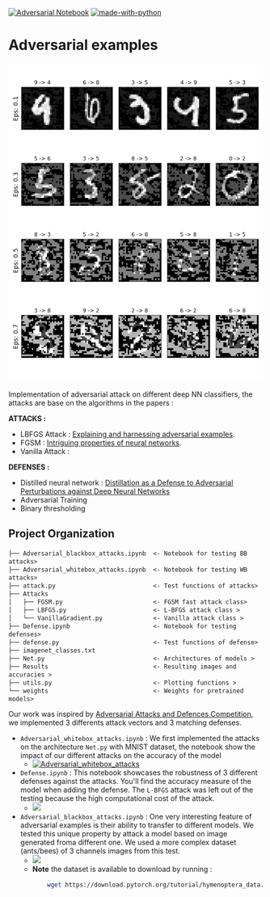 [![Adversarial Notebook](https://colab.research.google.com/assets/colab-badge.svg)](https://colab.research.google.com/drive/1z5b1yvpLm7zaBK0Oz4otqQ3zWDyPlM42?usp=sharing) [![made-with-python](https://img.shields.io/badge/Made%20with-Python-1f425f.svg)](https://www.python.org/)



# Adversarial examples
![png](https://github.com/AmineDiro/Adversarial-Attacks/blob/d3cdd18e620cc17649eff855a5828c0cde1249c9/Results/Exemples%20FGSM%20mnist.png)

Implementation of adversarial attack on different deep NN classifiers, the attacks are base on the algorithms in the papers :


**ATTACKS :**
* LBFGS Attack : [Explaining and harnessing adversarial examples](https://arxiv.org/pdf/1412.6572v3.pdf).
* FGSM : [Intriguing properties of neural networks](https://arxiv.org/abs/1312.6199).
* Vanilla Attack :  



**DEFENSES :**
* Distilled neural network : [Distillation as a Defense to Adversarial
Perturbations against Deep Neural Networks](https://arxiv.org/pdf/1511.04508.pdf)
* Adversarial Training
* Binary thresholding 

 
Project Organization
-----------------------

    ├── Adversarial_blackbox_attacks.ipynb  <- Notebook for testing BB attacks>
    ├── Adversarial_whitebox_attacks.ipynb  <- Notebook for testing WB attacks>
    ├── attack.py                           <- Test functions of attacks>
    ├── Attacks                             
    │   ├── FGSM.py                         <- FGSM fast attack class>
    │   ├── LBFGS.py                        <- L-BFGS attack class >
    │   └── VanillaGradient.py              <- Vanilla attack class >      
    ├── Defense.ipynb                       <- Notebook for testing defenses>
    ├── defense.py                          <- Test functions of defense>
    ├── imagenet_classes.txt
    ├── Net.py                              <- Architectures of models >
    ├── Results                             <- Resulting images and accuracies >
    ├── utils.py                            <- Plotting functions >
    └── weights                             <- Weights for pretrained models>




Our work was inspired by [Adversarial Attacks and Defences Competition](https://arxiv.org/pdf/1804.00097.pdf), we implemented 3 differents attack vectors and 3 matching defenses.  

- `Adversarial_whitebox_attacks.ipynb`  : We first implemented the attacks on the architecture `Net.py` with MNIST dataset, the notebook show the impact of our different attacks  on the accuracy of the model
    - [![Adversarial_whitebox_attacks](https://colab.research.google.com/assets/colab-badge.svg)](https://colab.research.google.com/drive/1J86NJTDyyAZq4Y6zR7__n5ACw4OMWAdf?usp=sharing) 
- `Defense.ipynb` : This notebook showcases the robustness of 3 different defenses against the attacks. You'll find the accuracy measure of the model when adding the defense. The `L-BFGS` attack was left out of the testing because the high computational cost of the attack.
    - [![](https://colab.research.google.com/assets/colab-badge.svg)](https://colab.research.google.com/drive/1CVC08o4i0GKCbZzjH5MexZKsNp_Vd8mD?usp=sharing)
- `Adversarial_blackbox_attacks.ipynb` :  One very interesting feature of adversarial examples is their ability to transfer to different models. We tested this unique property by attack a model based on image generated froma  different one. We used a more complex dataset (ants/bees) of 3 channels images  from this test. 
    - [![](https://colab.research.google.com/assets/colab-badge.svg)](https://colab.research.google.com/drive/1z5b1yvpLm7zaBK0Oz4otqQ3zWDyPlM42?usp=sharing) 
    - **Note** the dataset is available to download by running :
        ```bash 
            wget https://download.pytorch.org/tutorial/hymenoptera_data.zip
        ```
